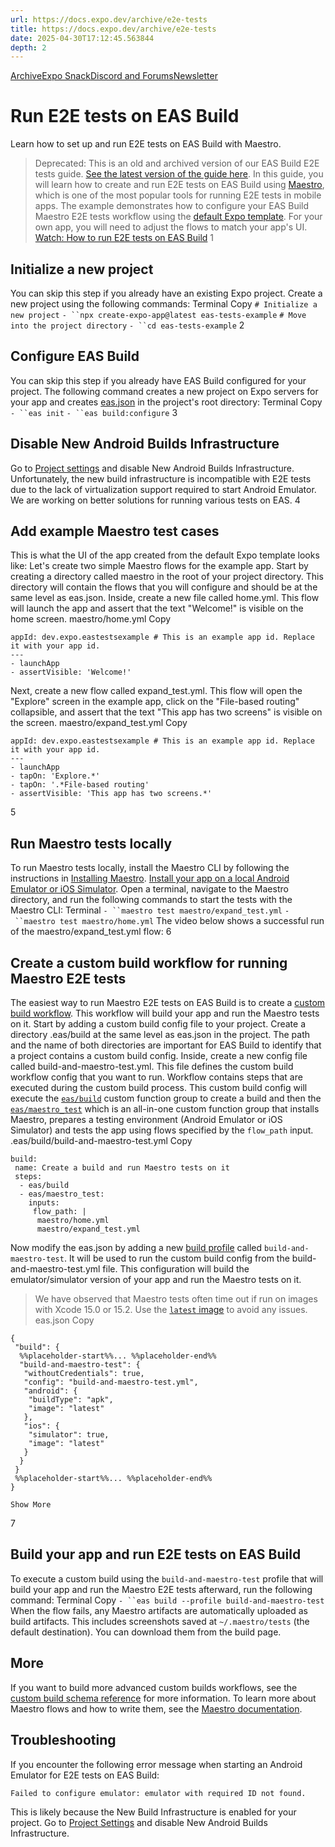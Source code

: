 ```yaml
---
url: https://docs.expo.dev/archive/e2e-tests
title: https://docs.expo.dev/archive/e2e-tests
date: 2025-04-30T17:12:45.563844
depth: 2
---
```


[Archive](https://docs.expo.dev/archive)[Expo Snack](https://snack.expo.dev)[Discord and Forums](https://chat.expo.dev)[Newsletter](https://expo.dev/mailing-list/signup)
# Run E2E tests on EAS Build
Learn how to set up and run E2E tests on EAS Build with Maestro.
> Deprecated: This is an old and archived version of our EAS Build E2E tests guide. [See the latest version of the guide here](https://docs.expo.dev/eas/workflows/reference/e2e-tests).
In this guide, you will learn how to create and run E2E tests on EAS Build using [Maestro](https://maestro.mobile.dev/), which is one of the most popular tools for running E2E tests in mobile apps.
The example demonstrates how to configure your EAS Build Maestro E2E tests workflow using the [default Expo template](https://docs.expo.dev/more/create-expo#--template). For your own app, you will need to adjust the flows to match your app's UI.
[Watch: How to run E2E tests on EAS Build](https://www.youtube.com/watch?v=-o-bfIRrg9U)
1
## Initialize a new project
You can skip this step if you already have an existing Expo project.
Create a new project using the following commands:
Terminal
Copy
`# Initialize a new project`
`- ``npx create-expo-app@latest eas-tests-example`
`# Move into the project directory`
`- ``cd eas-tests-example`
2
## Configure EAS Build
You can skip this step if you already have EAS Build configured for your project.
The following command creates a new project on Expo servers for your app and creates [eas.json](https://docs.expo.dev/build/eas-json) in the project's root directory:
Terminal
Copy
`- ``eas init`
`- ``eas build:configure`
3
## Disable New Android Builds Infrastructure
Go to [Project settings](https://expo.dev/accounts/%5Baccount%5D/projects/%5Bproject%5D/settings) and disable New Android Builds Infrastructure.
Unfortunately, the new build infrastructure is incompatible with E2E tests due to the lack of virtualization support required to start Android Emulator. We are working on better solutions for running various tests on EAS.
4
## Add example Maestro test cases
This is what the UI of the app created from the default Expo template looks like:
Let's create two simple Maestro flows for the example app. Start by creating a directory called maestro in the root of your project directory. This directory will contain the flows that you will configure and should be at the same level as eas.json.
Inside, create a new file called home.yml. This flow will launch the app and assert that the text "Welcome!" is visible on the home screen.
maestro/home.yml
Copy
```
appId: dev.expo.eastestsexample # This is an example app id. Replace it with your app id.
---
- launchApp
- assertVisible: 'Welcome!'

```

Next, create a new flow called expand_test.yml. This flow will open the "Explore" screen in the example app, click on the "File-based routing" collapsible, and assert that the text "This app has two screens" is visible on the screen.
maestro/expand_test.yml
Copy
```
appId: dev.expo.eastestsexample # This is an example app id. Replace it with your app id.
---
- launchApp
- tapOn: 'Explore.*'
- tapOn: '.*File-based routing'
- assertVisible: 'This app has two screens.*'

```

5
## Run Maestro tests locally
To run Maestro tests locally, install the Maestro CLI by following the instructions in [Installing Maestro](https://maestro.mobile.dev/getting-started/installing-maestro).
[Install your app on a local Android Emulator or iOS Simulator](https://docs.expo.dev/more/expo-cli#compiling). Open a terminal, navigate to the Maestro directory, and run the following commands to start the tests with the Maestro CLI:
Terminal
`- ``maestro test maestro/expand_test.yml`
`- ``maestro test maestro/home.yml`
The video below shows a successful run of the maestro/expand_test.yml flow:
6
## Create a custom build workflow for running Maestro E2E tests
The easiest way to run Maestro E2E tests on EAS Build is to create a [custom build workflow](https://docs.expo.dev/custom-builds/get-started). This workflow will build your app and run the Maestro tests on it.
Start by adding a custom build config file to your project. Create a directory .eas/build at the same level as eas.json in the project. The path and the name of both directories are important for EAS Build to identify that a project contains a custom build config.
Inside, create a new config file called build-and-maestro-test.yml. This file defines the custom build workflow config that you want to run. Workflow contains steps that are executed during the custom build process. This custom build config will execute the [`eas/build`](https://docs.expo.dev/custom-builds/schema#easbuild) custom function group to create a build and then the [`eas/maestro_test`](https://docs.expo.dev/custom-builds/schema#easmaestro_test) which is an all-in-one custom function group that installs Maestro, prepares a testing environment (Android Emulator or iOS Simulator) and tests the app using flows specified by the `flow_path` input.
.eas/build/build-and-maestro-test.yml
Copy
```
build:
 name: Create a build and run Maestro tests on it
 steps:
  - eas/build
  - eas/maestro_test:
    inputs:
     flow_path: |
      maestro/home.yml
      maestro/expand_test.yml

```

Now modify the eas.json by adding a new [build profile](https://docs.expo.dev/build/eas-json#build-profiles) called `build-and-maestro-test`. It will be used to run the custom build config from the build-and-maestro-test.yml file. This configuration will build the emulator/simulator version of your app and run the Maestro tests on it.
> We have observed that Maestro tests often time out if run on images with Xcode 15.0 or 15.2. Use the [`latest` image](https://docs.expo.dev/build-reference/infrastructure#configuring-build-environment) to avoid any issues.
eas.json
Copy
```
{
 "build": {
  %%placeholder-start%%... %%placeholder-end%%
  "build-and-maestro-test": {
   "withoutCredentials": true,
   "config": "build-and-maestro-test.yml",
   "android": {
    "buildType": "apk",
    "image": "latest"
   },
   "ios": {
    "simulator": true,
    "image": "latest"
   }
  }
 }
 %%placeholder-start%%... %%placeholder-end%%
}

Show More

```

7
## Build your app and run E2E tests on EAS Build
To execute a custom build using the `build-and-maestro-test` profile that will build your app and run the Maestro E2E tests afterward, run the following command:
Terminal
Copy
`- ``eas build --profile build-and-maestro-test`
When the flow fails, any Maestro artifacts are automatically uploaded as build artifacts. This includes screenshots saved at `~/.maestro/tests` (the default destination). You can download them from the build page.
## More
If you want to build more advanced custom builds workflows, see the [custom build schema reference](https://docs.expo.dev/custom-builds/schema) for more information.
To learn more about Maestro flows and how to write them, see the [Maestro documentation](https://maestro.mobile.dev).
## Troubleshooting
If you encounter the following error message when starting an Android Emulator for E2E tests on EAS Build:
```
Failed to configure emulator: emulator with required ID not found.

```

This is likely because the New Build Infrastructure is enabled for your project. Go to [Project Settings](https://expo.dev/accounts/%5Baccount%5D/projects/%5Bproject%5D/settings) and disable New Android Builds Infrastructure.

